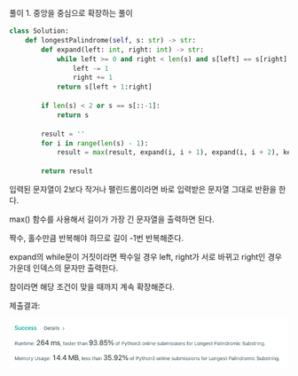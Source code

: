 풀이 1. 중앙을 중심으로 확장하는 풀이

```py
class Solution:
    def longestPalindrome(self, s: str) -> str:
        def expand(left: int, right: int) -> str:
            while left >= 0 and right < len(s) and s[left] == s[right]:
                left -= 1
                right += 1
            return s[left + 1:right]

        if len(s) < 2 or s == s[::-1]:
            return s

        result = ''
        for i in range(len(s) - 1):
            result = max(result, expand(i, i + 1), expand(i, i + 2), key=len)

        return result
```

입력된 문자열이 2보다 작거나 팰린드롬이라면 바로 입력받은 문자열 그대로 반환을 한다.

max() 함수를 사용해서 길이가 가장 긴 문자열을 출력하면 된다.

짝수, 홀수만큼 반복해야 하므로 길이 -1번 반복해준다.

expand의 while문이 거짓이라면 짝수일 경우 left, right가 서로 바뀌고 right인 경우 가운데 인덱스의 문자만 출력한다.

참이라면 해당 조건이 맞을 때까지 계속 확장해준다.

제출결과:

![5](./5.png)
